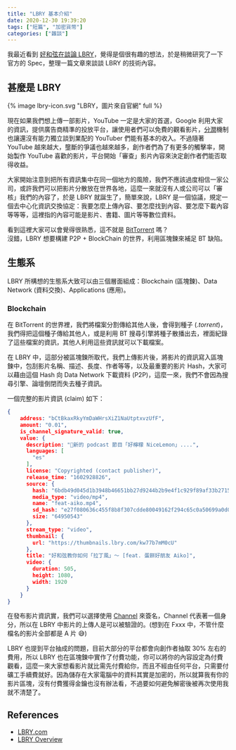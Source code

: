 ```yaml
---
title: "LBRY 基本介紹"
date: 2020-12-30 19:39:20
tags: ["短篇", "加密貨幣"]
categories: ["雜談"]
---
```


我最近看到 [好和弦在談論 LBRY](https://youtu.be/62zoHP6p1Lc)，覺得是個很有趣的想法，於是稍微研究了一下官方的 Spec，整理一篇文章來談談 LBRY 的技術內容。

## 甚麼是 LBRY

{% image lbry-icon.svg "LBRY，圖片來自官網" full %}

現在如果我們想上傳一部影片，YouTube 一定是大家的首選，Google 利用大家的資訊，提供廣告商精準的投放平台，讓使用者們可以免費的觀看影片，[分潤](https://support.google.com/youtube/answer/72857?hl=zh-Hant)機制也讓還沒有能力獨立談到業配的 YouTuber 們能有基本的收入。不過隨著 YouTube 越來越大，壟斷的爭議也越來越多，創作者們為了有更多的觸擊率，開始製作 YouTube 喜歡的影片，平台開始「審查」影片內容來決定創作者們能否取得收益。

大家開始注意到把所有資訊集中在同一個地方的風險，我們不應該過度相信一家公司，或許我們可以把影片分散放在世界各地，這麼一來就沒有人或公司可以「審核」我們的內容了，於是 LBRY 就誕生了，簡單來說，LBRY 是一個協議，規定一個去中心化資訊交換協定：我要怎麼上傳內容、要怎麼找到內容、要怎麼下載內容等等等，這裡指的內容可能是影片、書籍、圖片等等數位資料。

看到這裡大家可以會覺得很熟悉，這不就是 [BitTorrent](https://en.wikipedia.org/wiki/BitTorrent) 嗎？</br>沒錯，LBRY 想要構建 P2P + BlockChain 的世界，利用區塊鍊來補足 BT 缺陷。

## 生態系

LBRY 所構想的生態系大致可以由三個層面組成：Blockchain (區塊鍊)、Data Network (資料交換)、Applications (應用)。

### Blockchain

在 BitTorrent 的世界裡，我們將檔案分割傳給其他人後，會得到種子 (.*torrent*)，我們得把這個種子傳給其他人，或是利用 BT 搜尋引擎將種子散播出去，裡面紀錄了這些檔案的資訊，其他人利用這些資訊就可以下載檔案。

在 LBRY 中，這部分被區塊鍊所取代，我們上傳影片後，將影片的資訊寫入區塊鍊中，包刮影片名稱、描述、長度、作者等等，以及最重要的影片 Hash，大家可以藉由這個 Hash 向 Data Network 下載資料 (P2P)，這麼一來，我們不會因為搜尋引擎、論壇倒閉而失去種子資訊。

一個完整的影片資訊 (claim) 如下：

```json
{
	address: "bCtBkaxRkyYmDaWHrsXiZ1NaUtptxvzUfF",
    amount: "0.01",
    is_channel_signature_valid: true,
    value: {
      description: "🎉新的 podcast 節目「好檸檬 NiceLemon」....",
      languages: [
        "es"
      ],
      license: "Copyrighted (contact publisher)",
      release_time: "1602928826",
      source: {
        hash: "6bdb49d045d1b3948b46651bb27d9244b2b9e4f1c929f89af33b27158ad4d10b6d89306f74ff183cb4cffefc4386ae96",
        media_type: "video/mp4",
        name: "feat-aiko.mp4",
        sd_hash: "e27f080636c455f8b8f307cdde80049162f294c65c0a50699a0d08b2148aa1a9626f94a2b27b2aae7cd7856847a640eb",
        size: "64950543"
      },
      stream_type: "video",
      thumbnail: {
        url: "https://thumbnails.lbry.com/kw77b7mM0cU"
      },
      title: "好和弦教你如何「拉丁風」～ [feat. 蛋餅好朋友 Aiko]",
      video: {
        duration: 505,
        height: 1080,
        width: 1920
      }
    }
}
```





在發布影片資訊實，我們可以選擇使用 [Channel](https://lbry.tech/spec#channels) 來簽名，Channel 代表著一個身分，所以在 LBRY 中影片的上傳人是可以被驗證的。(想到在 Fxxx 中，不管什麼檔名的影片全部都是 A 片 😅)

LBRY 也提到平台抽成的問題，目前大部分的平台都會向創作者抽取 30% 左右的費用，所以 LBRY 也在區塊鍊中實作了付費功能，你可以將你的內容設定為付費觀看，這麼一來大家想看影片就比需先付費給你，而且不經由任何平台，只需要付礦工手續費就好。因為儲存在大家電腦中的資料其實是加密的，所以就算我有你的影片區塊，沒有付費獲得金鑰也沒有辦法看，不過要如何避免解密後被再次使用我就不清楚了。







## References

- [LBRY.com](https://lbry.com/)
- [LBRY Overview](https://lbry.tech/overview)